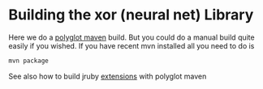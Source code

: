 Building the xor (neural net) Library
===================

Here we do a [polyglot maven][polyglot] build. But you could do a manual build quite easily if you wished. If you have recent mvn installed all you need to do is

```bash
mvn package
```

See also how to build jruby [extensions][extensions] with polyglot maven


[polyglot]:https://github.com/takari/polyglot-maven
[extensions]:https://github.com/jruby/jruby-examples
